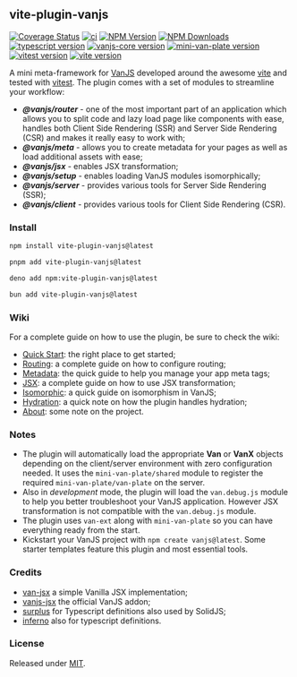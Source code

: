 ## vite-plugin-vanjs

[![Coverage Status](https://coveralls.io/repos/github/thednp/vite-plugin-vanjs/badge.svg)](https://coveralls.io/github/thednp/vite-plugin-vanjs)
[![ci](https://github.com/thednp/vite-plugin-vanjs/actions/workflows/ci.yml/badge.svg)](https://github.com/thednp/vite-plugin-vanjs/actions/workflows/ci.yml)
[![NPM Version](https://img.shields.io/npm/v/vite-plugin-vanjs.svg)](https://www.npmjs.com/package/vite-plugin-vanjs)
[![NPM Downloads](https://img.shields.io/npm/dm/vite-plugin-vanjs.svg)](http://npm-stat.com/charts.html?package=vite-plugin-vanjs)
[![typescript version](https://img.shields.io/badge/typescript-5.6.2-brightgreen)](https://www.typescriptlang.org/)
[![vanjs-core version](https://img.shields.io/badge/vanjs--core-1.5.5-brightgreen)](https://github.com/vanjs-org/van)
[![mini-van-plate version](https://img.shields.io/badge/mini--van--plate-0.6.3-brightgreen)](https://github.com/vanjs-org/mini-van-plate)
[![vitest version](https://img.shields.io/badge/vitest-3.1.3-brightgreen)](https://www.vitest.dev/)
[![vite version](https://img.shields.io/badge/vite-6.3.5-brightgreen)](https://vite.dev)

A mini meta-framework for [VanJS](https://vanjs.org/) developed around the awesome [vite](https://vite.dev) and tested with [vitest](https://vitest.dev). The plugin comes with a set of modules to streamline your workflow:
* ***@vanjs/router*** - one of the most important part of an application which allows you to split code and lazy load page like components with ease, handles both Client Side Rendering (SSR) and Server Side Rendering (CSR) and makes it really easy to work with;
* ***@vanjs/meta*** - allows you to create metadata for your pages as well as load additional assets with ease;
* ***@vanjs/jsx*** - enables JSX transformation;
* ***@vanjs/setup*** - enables loading VanJS modules isomorphically;
* ***@vanjs/server*** - provides various tools for Server Side Rendering (SSR);
* ***@vanjs/client*** - provides various tools for Client Side Rendering (CSR).


### Install
```bash
npm install vite-plugin-vanjs@latest
```

```bash
pnpm add vite-plugin-vanjs@latest
```

```bash
deno add npm:vite-plugin-vanjs@latest
```

```bash
bun add vite-plugin-vanjs@latest
```


### Wiki

For a complete guide on how to use the plugin, be sure to check the wiki:
* [Quick Start](https://github.com/thednp/vite-plugin-vanjs/wiki/Quick-Start): the right place to get started;
* [Routing](https://github.com/thednp/vite-plugin-vanjs/wiki/Routing): a complete guide on how to configure routing;
* [Metadata](https://github.com/thednp/vite-plugin-vanjs/wiki/Metadata): the quick guide to help you manage your app meta tags;
* [JSX](https://github.com/thednp/vite-plugin-vanjs/wiki/JSX): a complete guide on how to use JSX transformation;
* [Isomorphic](https://github.com/thednp/vite-plugin-vanjs/wiki/Isomorphic): a quick guide on isomorphism in VanJS;
* [Hydration](https://github.com/thednp/vite-plugin-vanjs/wiki/Hydration): a quick note on how the plugin handles hydration;
* [About](https://github.com/thednp/vite-plugin-vanjs/wiki/About): some note on the project.


### Notes
* The plugin will automatically load the appropriate **Van** or **VanX** objects depending on the client/server environment with zero configuration needed. It uses the `mini-van-plate/shared` module to register the required `mini-van-plate/van-plate` on the server.
* Also in _development_ mode, the plugin will load the `van.debug.js` module to help you better troubleshoot your VanJS application. However JSX transformation is not compatible with the `van.debug.js` module.
* The plugin uses `van-ext` along with `mini-van-plate` so you can have everything ready from the start.
* Kickstart your VanJS project with `npm create vanjs@latest`. Some starter templates feature this plugin and most essential tools.


### Credits
* [van-jsx](https://github.com/herudi/van-jsx) a simple Vanilla JSX implementation;
* [vanjs-jsx](https://github.com/vanjs-org/van/tree/main/addons/van_jsx) the official VanJS addon;
* [surplus](https://github.com/adamhaile/surplus/blob/master/index.d.ts) for Typescript definitions also used by SolidJS;
* [inferno](https://github.com/infernojs/inferno/blob/master/packages/inferno/src/core/types.ts) also for typescript definitions.


### License
Released under [MIT](LICENSE).
